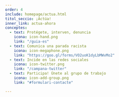 ```yaml
---
order: 4
include: homepage/actua.html
titol_seccio: ¡Actúa!
inner_link: actua-ahora
conceptes:
  - text: Protégete, interven, denuncia
    icona: icon-hand.png
    link: "/guia-es"
  - text: Comunica una parada racista
    icona: icon-megaphone.png
    link: "https://goo.gl/forms/VO2uoK1dyLbMWvMo2"
  - text: Incide en las redes sociales
    icona: icon-twitter.png
    link: "/campana-twitter"
  - text: Participa! Únete al grupo de trabajo
    icona: icon-add-group.png
    link: "#formulari-contacte"

---
```

